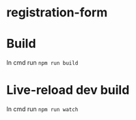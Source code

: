 # registration-form

# Build

In cmd run ```npm run build```

# Live-reload dev build

In cmd run ```npm run watch```
